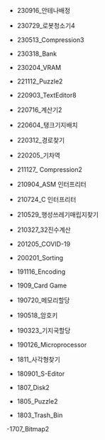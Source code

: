 - 230916_안테나배정
- 230729_로봇청소기4
- 230513_Compression3
- 230318_Bank
- 230204_VRAM

- 221112_Puzzle2
- 220903_TextEditor8
- 220716_계산기2
- 220604_탱크기지배치
- 220312_경로찾기
- 220205_기차역

- 211127_ Compression2
- 210904_ASM 인터프리터
- 210724_C 인터프리터
- 210529_행성쓰레기매립지찾기
- 210327_32진수계산

- 201205_COVID-19
- 200201_Sorting

- 191116_Encoding
- 1909_Card Game
- 190720_메모리할당
- 190518_암호키
- 190323_기지국할당
- 190126_Microprocessor

- 1811_사각형찾기
- 180901_S-Editor
- 1807_Disk2
- 1805_Puzzle2
- 1803_Trash_Bin

-1707_Bitmap2
